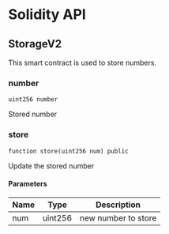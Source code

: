 # Solidity API

## StorageV2

This smart contract is used to store numbers.

### number

```solidity
uint256 number
```

Stored number

### store

```solidity
function store(uint256 num) public
```

Update the stored number

#### Parameters

| Name | Type | Description |
| ---- | ---- | ----------- |
| num | uint256 | new number to store |

